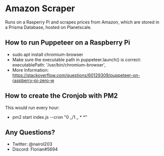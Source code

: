 # Amazon Scraper

Runs on a Rasperry Pi and scrapes prices from Amazon, which are stored in a Prisma Database, hosted on Planetscale.

## How to run Puppeteer on a Raspberry Pi

-   sudo apt install chromium-browser
-   Make sure the executable path in puppeteer.launch() is correct: executablePath: '/usr/bin/chromium-browser',
-   More Information: https://stackoverflow.com/questions/60129309/puppeteer-on-raspberry-pi-zero-w

## How to create the Cronjob with PM2

This would run every hour:

-   pm2 start index.js --cron "0 _/1 _ \* \*"

## Any Questions?

-   Twitter: @nairol203
-   Discord: Florian#5694

